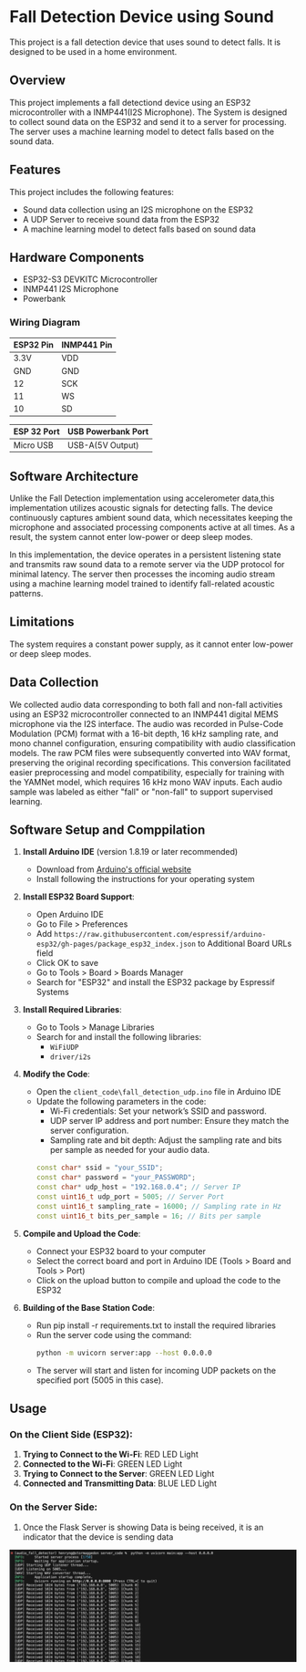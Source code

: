 # Fall Detection Device using Sound

This project is a fall detection device that uses sound to detect falls. It is designed to be used in a home environment.

## Overview

This project implements a fall detectiond device using an ESP32 microcontroller with a INMP441(I2S Microphone). The System is designed to collect sound data on the ESP32 and send it to a server for processing. The server uses a machine learning model to detect falls based on the sound data.

## Features

This project includes the following features:

- Sound data collection using an I2S microphone on the ESP32
- A UDP Server to receive sound data from the ESP32
- A machine learning model to detect falls based on sound data

## Hardware Components

- ESP32-S3 DEVKITC Microcontroller
- INMP441 I2S Microphone
- Powerbank

### Wiring Diagram

| ESP32 Pin | INMP441 Pin |
| --------- | ----------- |
| 3.3V      | VDD         |
| GND       | GND         |
| 12        | SCK         |
| 11        | WS          |
| 10        | SD          |

| ESP 32 Port | USB Powerbank Port |
| ----------- | ------------------ |
| Micro USB   | USB-A(5V Output)   |

## Software Architecture

Unlike the Fall Detection implementation using accelerometer data,this implementation utilizes acoustic signals for detecting falls. The device continuously captures ambient sound data, which necessitates keeping the microphone and associated processing components active at all times. As a result, the system cannot enter low-power or deep sleep modes.

In this implementation, the device operates in a persistent listening state and transmits raw sound data to a remote server via the UDP protocol for minimal latency. The server then processes the incoming audio stream using a machine learning model trained to identify fall-related acoustic patterns.

## Limitations

The system requires a constant power supply, as it cannot enter low-power or deep sleep modes.

## Data Collection

We collected audio data corresponding to both fall and non-fall activities using an ESP32 microcontroller connected to an INMP441 digital MEMS microphone via the I2S interface. The audio was recorded in Pulse-Code Modulation (PCM) format with a 16-bit depth, 16 kHz sampling rate, and mono channel configuration, ensuring compatibility with audio classification models. The raw PCM files were subsequently converted into WAV format, preserving the original recording specifications. This conversion facilitated easier preprocessing and model compatibility, especially for training with the YAMNet model, which requires 16 kHz mono WAV inputs. Each audio sample was labeled as either "fall" or "non-fall" to support supervised learning.

## Software Setup and Comppilation

1. **Install Arduino IDE** (version 1.8.19 or later recommended)

   - Download from [Arduino's official website](https://www.arduino.cc/en/software)
   - Install following the instructions for your operating system

2. **Install ESP32 Board Support**:

   - Open Arduino IDE
   - Go to File > Preferences
   - Add `https://raw.githubusercontent.com/espressif/arduino-esp32/gh-pages/package_esp32_index.json` to Additional Board URLs field
   - Click OK to save
   - Go to Tools > Board > Boards Manager
   - Search for "ESP32" and install the ESP32 package by Espressif Systems

3. **Install Required Libraries**:

   - Go to Tools > Manage Libraries
   - Search for and install the following libraries:
     - `WiFiUDP`
     - `driver/i2s`

4. **Modify the Code**:

   - Open the `client_code\fall_detection_udp.ino` file in Arduino IDE
   - Update the following parameters in the code:
     - Wi-Fi credentials: Set your network’s SSID and password.
     - UDP server IP address and port number: Ensure they match the server configuration.
     - Sampling rate and bit depth: Adjust the sampling rate and bits per sample as needed for your audio data.
     ```cpp
     const char* ssid = "your_SSID";
     const char* password = "your_PASSWORD";
     const char* udp_host = "192.168.0.4"; // Server IP
     const uint16_t udp_port = 5005; // Server Port
     const uint16_t sampling_rate = 16000; // Sampling rate in Hz
     const uint16_t bits_per_sample = 16; // Bits per sample
     ```

5. **Compile and Upload the Code**:

   - Connect your ESP32 board to your computer
   - Select the correct board and port in Arduino IDE (Tools > Board and Tools > Port)
   - Click on the upload button to compile and upload the code to the ESP32

6. **Building of the Base Station Code**:
   - Run pip install -r requirements.txt to install the required libraries
   - Run the server code using the command:
     ```bash
     python -m uvicorn server:app --host 0.0.0.0
     ```
   - The server will start and listen for incoming UDP packets on the specified port (5005 in this case).

## Usage

### On the Client Side (ESP32):

1. **Trying to Connect to the Wi-Fi**: RED LED Light
2. **Connected to the Wi-Fi**: GREEN LED Light
3. **Trying to Connect to the Server**: GREEN LED Light
4. **Connected and Transmitting Data**: BLUE LED Light

### On the Server Side:

1. Once the Flask Server is showing Data is being received, it is an indicator that the device is sending data

![alt text](image.png)
